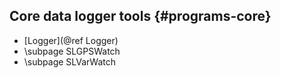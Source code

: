 ## Core data logger tools {#programs-core}
- [Logger](@ref Logger)
- \subpage SLGPSWatch
- \subpage SLVarWatch
